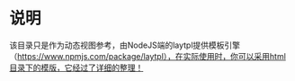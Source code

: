 
# 说明 

该目录只是作为动态视图参考，由NodeJS端的laytpl提供模板引擎 （https://www.npmjs.com/package/laytpl），在实际使用时，你可以采用html目录下的模版，它经过了详细的整理！
